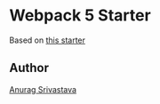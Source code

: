 # Webpack 5 Starter

Based on [this starter](https://github.com/taniarascia/webpack-boilerplate)

## Author
[Anurag Srivastava](https://www.envisagecyberart.in)
